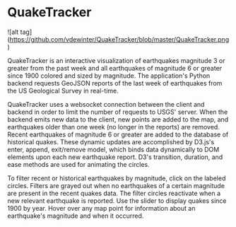 QuakeTracker
============
![alt tag] (https://github.com/vdewinter/QuakeTracker/blob/master/QuakeTracker.png)

QuakeTracker is an interactive visualization of earthquakes magnitude 3 or greater from the past week and all earthquakes of magnitude 6 or greater since 1900 colored and sized by magnitude. The application's Python backend requests GeoJSON reports of the last week of earthquakes from the US Geological Survey in real-time. 


QuakeTracker uses a websocket connection between the client and backend in order to limit the number of requests to USGS' server. When the backend emits new data to the client, new points are added to the map, and earthquakes older than one week (no longer in the reports) are removed. Recent earthquakes of magnitude 6 or greater are added to the database of historical quakes. These dynamic updates are accomplished by D3.js's enter, append, exit/remove model, which binds data dynamically to DOM elements upon each new earthquake report. D3's transition, duration, and ease methods are used for animating the circles.


To filter recent or historical earthquakes by magnitude, click on the labeled circles. Filters are grayed out when no earthquakes of a certain magnitude are present in the recent quakes data. The filter circles reactivate when a new relevant earthquake is reported. Use the slider to display quakes since 1900 by year. Hover over any map point for information about an earthquake's magnitude and when it occurred.
